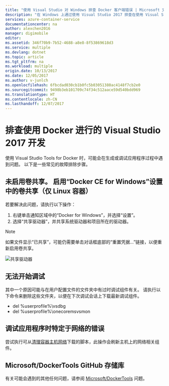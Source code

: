 ```yaml
---
title: "使用 Visual Studio 对 Windows 排查 Docker 客户端错误 | Microsoft 文档"
description: "在 Windows 上通过使用 Visual Studio 2017 排查在使用 Visual Studio 创建 Web 应用并将其部署到 Docker 时遇到的问题。"
services: azure-container-service
documentationcenter: na
author: alexchen2016
manager: digimobile
editor: 
ms.assetid: 346f70b9-7b52-4688-a8e8-8f53869618d3
ms.service: multiple
ms.devlang: dotnet
ms.topic: article
ms.tgt_pltfrm: na
ms.workload: multiple
origin.date: 10/13/2017
ms.date: 12/05/2017
ms.author: v-junlch
ms.openlocfilehash: 6fbcdad030cb1b0fc5b03051380ac4148f7cb2e0
ms.sourcegitcommit: 9498b3eb101709c74f34c512aace59d540bdd969
ms.translationtype: HT
ms.contentlocale: zh-CN
ms.lasthandoff: 12/07/2017
---
```

# <a name="troubleshoot-visual-studio-2017-development-with-docker"></a>排查使用 Docker 进行的 Visual Studio 2017 开发

使用 Visual Studio Tools for Docker 时，可能会在生成或调试应用程序过程中遇到问题。 以下是一些常见的故障排除步骤。

## <a name="volume-sharing-is-not-enabled-enable-volume-sharing-in-the-docker-ce-for-windows-settings--linux-containers-only"></a>未启用卷共享。 启用“Docker CE for Windows”设置中的卷共享（仅 Linux 容器）

若要解决此问题，请执行以下操作：

1. 右键单击通知区域中的“Docker for Windows”，并选择“设置”。
1. 选择“共享驱动器”，并共享系统驱动器和项目所在的驱动器。

> [!NOTE]
> 如果文件显示“已共享”，可能仍需要单击对话框底部的“重置凭据...”链接，以便重新启用卷共享。

![共享驱动器](./media/vs-azure-tools-docker-troubleshooting-docker-errors/shareddrives.png)

## <a name="unable-to-start-debugging"></a>无法开始调试

其中一个原因可能与在用户配置文件的文件夹中有过时调试组件有关。 请执行以下命令来删除这些文件夹，以便在下次调试会话上下载最新调试组件。

- del %userprofile%\vsdbg
- del %userprofile%\onecoremsvsmon

## <a name="errors-specific-to-networking-when-debugging-your-application"></a>调试应用程序时特定于网络的错误

尝试执行可从[清理容器主机网络](https://github.com/MicrosoftDocs/Virtualization-Documentation/tree/master/windows-server-container-tools/CleanupContainerHostNetworking)下载的脚本，此操作会刷新主机上的网络相关组件。


## <a name="microsoftdockertools-github-repo"></a>Microsoft/DockerTools GitHub 存储库

有关可能会遇到的其他任何问题，请参阅 [Microsoft/DockerTools](https://github.com/microsoft/dockertools/issues) 问题。

